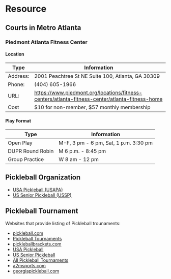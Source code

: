 # Resource

## Courts in Metro Atlanta

### Piedmont Atlanta Fitness Center

#### Location

| Type | Information |
| ----------- | ----------- |
| Address: | 2001 Peachtree St NE Suite 100, Atlanta, GA 30309 |
| Phone: | (404) 605-1966 |
| URL: | https://www.piedmont.org/locations/fitness-centers/atlanta-fitness-center/atlanta-fitness-home |
| Cost | $10 for non-member, $57 monthly membership | 

#### Play Format
| Type | Information |
| ----------- | ----------- |
| Open Play | M-F, 3 pm - 6 pm, Sat, 1 p.m. 3:30 pm |
| DUPR Round Robin | M 6 p.m. - 8:45 pm | 
| Group Practice | W 8 am - 12 pm | 


### 


## Pickleball Organization
- [USA Pickleball (USAPA)](https://usapickleball.org/)
- [US Senior Pickleball (USSP)](https://www.usseniorpickleball.com/)

## Pickleball Tournament
Websites that provide listing of Pickleball trounaments:
- [pickleball.com](https://pickleball.com/tournaments)
- [Pickleball Tournaments](https://www.pickleballtournaments.com/)
- [pickleballbrackets.com](https://pickleballbrackets.com)
- [USA Pickleball](https://usapickleball.org/events/)
- [US Senior Pickleball](https://www.usseniorpickleball.com/tournaments)
- [All Pickleball Tournaments](https://www.allpickleballtournaments.com) 
- [a2msports.com](https://a2msports.com/pickleball)
- [georgiapickleball.com](https://georgiapickleball.com/events-in-georgia/)
